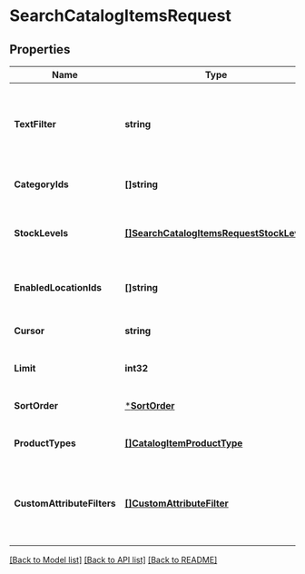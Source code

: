 # SearchCatalogItemsRequest

## Properties

 Name                       | Type                                                                                | Description                                                                                                                                                                                                                                                                                             | Notes                        
----------------------------|-------------------------------------------------------------------------------------|---------------------------------------------------------------------------------------------------------------------------------------------------------------------------------------------------------------------------------------------------------------------------------------------------------|------------------------------
 **TextFilter**             | **string**                                                                          | The text filter expression to return items or item variations containing specified text in the &#x60;name&#x60;, &#x60;description&#x60;, or &#x60;abbreviation&#x60; attribute value of an item, or in the &#x60;name&#x60;, &#x60;sku&#x60;, or &#x60;upc&#x60; attribute value of an item variation. | [optional] [default to null] 
 **CategoryIds**            | **[]string**                                                                        | The category id query expression to return items containing the specified category IDs.                                                                                                                                                                                                                 | [optional] [default to null] 
 **StockLevels**            | [**[]SearchCatalogItemsRequestStockLevel**](SearchCatalogItemsRequestStockLevel.md) | The stock-level query expression to return item variations with the specified stock levels. See [SearchCatalogItemsRequestStockLevel](#type-searchcatalogitemsrequeststocklevel) for possible values                                                                                                    | [optional] [default to null] 
 **EnabledLocationIds**     | **[]string**                                                                        | The enabled-location query expression to return items and item variations having specified enabled locations.                                                                                                                                                                                           | [optional] [default to null] 
 **Cursor**                 | **string**                                                                          | The pagination token, returned in the previous response, used to fetch the next batch of pending results.                                                                                                                                                                                               | [optional] [default to null] 
 **Limit**                  | **int32**                                                                           | The maximum number of results to return per page. The default value is 100.                                                                                                                                                                                                                             | [optional] [default to null] 
 **SortOrder**              | [***SortOrder**](SortOrder.md)                                                      |                                                                                                                                                                                                                                                                                                         | [optional] [default to null] 
 **ProductTypes**           | [**[]CatalogItemProductType**](CatalogItemProductType.md)                           | The product types query expression to return items or item variations having the specified product types.                                                                                                                                                                                               | [optional] [default to null] 
 **CustomAttributeFilters** | [**[]CustomAttributeFilter**](CustomAttributeFilter.md)                             | The customer-attribute filter to return items or item variations matching the specified custom attribute expressions. A maximum number of 10 custom attribute expressions are supported in a single call to the [SearchCatalogItems](api-endpoint:Catalog-SearchCatalogItems) endpoint.                 | [optional] [default to null] 

[[Back to Model list]](../README.md#documentation-for-models) [[Back to API list]](../README.md#documentation-for-api-endpoints) [[Back to README]](../README.md)

